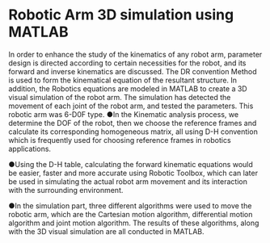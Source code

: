 # Robotic Arm 3D simulation using MATLAB
In order to enhance the study of the kinematics of any robot arm, parameter design is directed according to certain necessities for the robot, and its forward and inverse kinematics are discussed. The DR convention Method is used to form the kinematical equation of the resultant structure. In addition, the Robotics equations are modeled in MATLAB to create a 3D visual simulation of the robot arm. The simulation has detected the movement of each joint of the robot arm, and tested the parameters. 
This robotic arm was 6-D0F type.
●In the Kinematic analysis process, we determine the DOF of the robot, then we choose the reference frames and calculate its corresponding homogeneous matrix, all using D-H convention which is frequently used for choosing reference frames in robotics applications.

●Using the D-H table, calculating the forward kinematic equations would be easier, faster and more accurate using Robotic Toolbox, which can later be used in simulating the actual robot arm movement and its interaction with the surrounding environment.

●In the simulation part, three different algorithms were used to move the robotic arm, which are the Cartesian motion algorithm, differential motion algorithm and joint motion algorithm. The results of these algorithms, along with the 3D visual simulation are all conducted in MATLAB. 
